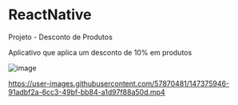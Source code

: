 # ReactNative
Projeto - Desconto de Produtos

Aplicativo que aplica um desconto de 10% em produtos

![image](https://user-images.githubusercontent.com/57870481/147376035-5d3c1dc1-17e2-4b37-9dcf-90f841cad542.png)


https://user-images.githubusercontent.com/57870481/147375946-91adbf2a-6cc3-49bf-bb84-a1d97f88a50d.mp4
